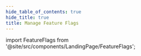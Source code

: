 ```yaml
---
hide_table_of_contents: true
hide_title: true
title: Manage Feature Flags
---
```


<!-- # Manage Feature Flags -->

<!-- Custom component -->

import FeatureFlags from '@site/src/components/LandingPage/FeatureFlags';

<FeatureFlags />
